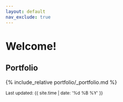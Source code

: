 ```yaml
---
layout: default 
nav_exclude: true
---
```


# Welcome!

## Portfolio

{% include_relative portfolio/_portfolio.md %}

<small>Last updated: {{ site.time | date: '%d %B %Y' }}</small>